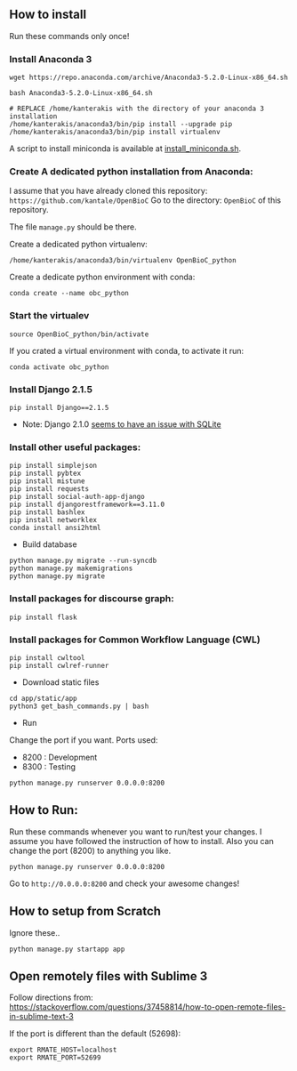 
## How to install
Run these commands only once!

### Install Anaconda 3

```
wget https://repo.anaconda.com/archive/Anaconda3-5.2.0-Linux-x86_64.sh 

bash Anaconda3-5.2.0-Linux-x86_64.sh 

# REPLACE /home/kanterakis with the directory of your anaconda 3 installation
/home/kanterakis/anaconda3/bin/pip install --upgrade pip
/home/kanterakis/anaconda3/bin/pip install virtualenv 

```

A script to install miniconda is available at [install_miniconda.sh](install_miniconda.sh).

### Create A dedicated python installation from Anaconda:
I assume that you have already cloned this repository: ```https://github.com/kantale/OpenBioC```
Go to the directory: ```OpenBioC``` of this repository.

The file ```manage.py``` should be there. 

Create a dedicated python virtualenv:

```
/home/kanterakis/anaconda3/bin/virtualenv OpenBioC_python 
```


Create a dedicate python environment with conda:

```
conda create --name obc_python 
```

### Start the virtualev

```
source OpenBioC_python/bin/activate
```

If you crated a virtual environment with conda, to activate it run:

```
conda activate obc_python 
```

### Install Django 2.1.5

```
pip install Django==2.1.5
```
* Note: Django 2.1.0 [seems to have an issue with SQLite](https://stackoverflow.com/questions/53637182/django-no-such-table-main-auth-user-old)


### Install other useful packages:

```
pip install simplejson
pip install pybtex
pip install mistune
pip install requests
pip install social-auth-app-django
pip install djangorestframework==3.11.0
pip install bashlex
pip install networklex
conda install ansi2html
```

* Build database

```
python manage.py migrate --run-syncdb
python manage.py makemigrations
python manage.py migrate 
```

### Install packages for discourse graph:
```
pip install flask
```

### Install packages for Common Workflow Language (CWL)
```
pip install cwltool
pip install cwlref-runner
```

* Download static files

```
cd app/static/app
python3 get_bash_commands.py | bash
```

* Run

Change the port if you want. Ports used:
* 8200 : Development
* 8300 : Testing

```
python manage.py runserver 0.0.0.0:8200
```

## How to Run:
Run these commands whenever you want to run/test your changes. I assume you have followed the instruction of how to install. 
Also you can change the port (8200) to anything you like.


```
python manage.py runserver 0.0.0.0:8200
```

Go to  ```http://0.0.0.0:8200``` and check your awesome changes!


## How to setup from Scratch
Ignore these..

```
python manage.py startapp app
```

## Open remotely files with Sublime 3
Follow directions from: https://stackoverflow.com/questions/37458814/how-to-open-remote-files-in-sublime-text-3

If the port is different than the default (52698):

```
export RMATE_HOST=localhost
export RMATE_PORT=52699
```



